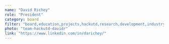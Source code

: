```yaml
---
name: "David Richey"
role: "President"
category: board
filter: "board,education,projects,hackutd,research,development,industry,media"
photo: "team-hackutd-davidr"
link: "https://www.linkedin.com/in/darichey/"
---
```

